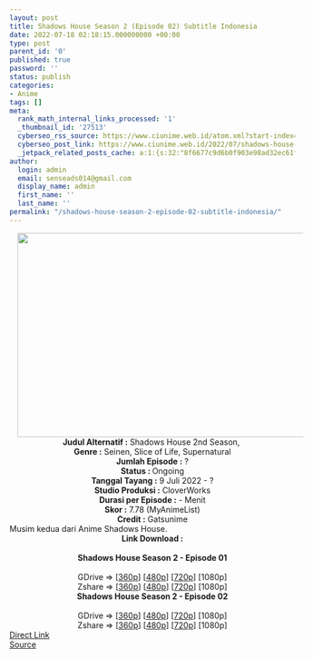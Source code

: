 ```yaml
---
layout: post
title: Shadows House Season 2 (Episode 02) Subtitle Indonesia
date: 2022-07-18 02:18:15.000000000 +00:00
type: post
parent_id: '0'
published: true
password: ''
status: publish
categories:
- Anime
tags: []
meta:
  rank_math_internal_links_processed: '1'
  _thumbnail_id: '27513'
  cyberseo_rss_source: https://www.ciunime.web.id/atom.xml?start-index=1
  cyberseo_post_link: https://www.ciunime.web.id/2022/07/shadows-house-season-2-subtitle.html
  _jetpack_related_posts_cache: a:1:{s:32:"8f6677c9d6b0f903e98ad32ec61f8deb";a:2:{s:7:"expires";i:1658154172;s:7:"payload";a:3:{i:0;a:1:{s:2:"id";i:27360;}i:1;a:1:{s:2:"id";i:27142;}i:2;a:1:{s:2:"id";i:27506;}}}}
author:
  login: admin
  email: senseads014@gmail.com
  display_name: admin
  first_name: ''
  last_name: ''
permalink: "/shadows-house-season-2-episode-02-subtitle-indonesia/"
---
```

<div class="separator" style="clear: both; text-align: center;"><a href="https://blogger.googleusercontent.com/img/b/R29vZ2xl/AVvXsEh1G2HyU4KqqwXDLMpf_Jf2A6-MLNfOkacdN_6XTEREBPeDpnOarFr7DCUBbmm55x5TiELwM6mQWXi6x11ymaaQ9HoNu7pUdHdFW-h4BJJeHWFVuI_3sVpL9KSlA9ilwimtLNqFCBjgVRHnVBMTpjSqbteInuOmwe8xgA0YMA6RVcOZ_4bw_NfBLyO2/s1280/Shadows%20House%20Season%202.jpg" style="margin-left: 1em; margin-right: 1em;"><img border="0" data-original-height="720" data-original-width="1280" height="360" src="{{ site.baseurl }}/assets/2022/07/Shadows%20House%20Season%202.jpg" width="640" /></a></div>
<div class="separator" style="clear: both; text-align: center;"></div>
<div style="text-align: center;"><b>Judul</b><b><b> Alternatif</b> :</b> Shadows House 2nd Season,&nbsp;</div>
<div style="text-align: center;"><b><b>Genre :</b></b> Seinen, Slice of Life, Supernatural</div>
<div style="text-align: center;"><b>Jumlah Episode :</b> ?<br /><b>Status :&nbsp;</b>Ongoing<br /><b>Tanggal Tayang :</b> 9 Juli 2022 - ?<br /><b>Studio Produksi :</b>&nbsp;CloverWorks<br /><b>Durasi per Episode :</b> - Menit</div>
<div style="text-align: center;"><b>Skor :</b> 7.78 (MyAnimeList)</div>
<div style="text-align: center;"><b>Credit :</b>&nbsp;Gatsunime</div>
<div style="text-align: center;"></div>
<div style="text-align: justify;">Musim kedua dari Anime Shadows House.</div>
<div style="text-align: justify;"></div>
<div style="text-align: justify;"></div>
<div style="text-align: center;">
<div style="text-align: center;">
<div style="text-align: left;">
<div style="text-align: center;"><b>Link Download :</b></div>
<div style="text-align: center;"><b><br /></b></div>
<div style="text-align: center;"><span style="text-align: left;"><b>Shadows House Season 2</b></span><b>&nbsp;- Episode 01</b></div>
<div style="text-align: center;"><b><br /></b></div>
<div style="text-align: center;">GDrive =&gt; [<a href="http://www.solidfiles.com/v/2YArAZXMpqD6p" target="_blank" rel="noopener">360p</a>] [<a href="http://www.solidfiles.com/v/WQdzdpkZM8ZLG" target="_blank" rel="noopener">480p</a>] [<a href="http://www.solidfiles.com/v/PkrYrveed5xGn" target="_blank" rel="noopener">720p</a>] [1080p]</div>
<div style="text-align: center;">Zshare =&gt; [<a href="https://www74.zippyshare.com/v/WF1GZs2l/file.html" target="_blank" rel="noopener">360p</a>] [<a href="https://www74.zippyshare.com/v/3GrSpxXL/file.html" target="_blank" rel="noopener">480p</a>] [<a href="https://www74.zippyshare.com/v/5U9NAj2N/file.html" target="_blank" rel="noopener">720p</a>] [1080p]</div>
<div style="text-align: center;"></div>
<div style="text-align: center;">
<div><span style="text-align: left;"><b>Shadows House Season 2</b></span><b>&nbsp;- Episode 02</b></div>
<div><b><br /></b></div>
<div>GDrive =&gt; [<a href="http://www.solidfiles.com/v/qnVp8DxyBRpKK" target="_blank" rel="noopener">360p</a>] [<a href="http://www.solidfiles.com/v/eZ8ejrW62DGe8" target="_blank" rel="noopener">480p</a>] [<a href="http://www.solidfiles.com/v/8ypngygQrADQm" target="_blank" rel="noopener">720p</a>] [1080p]</div>
<div>Zshare =&gt; [<a href="https://www114.zippyshare.com/v/mymKKAWw/file.html" target="_blank" rel="noopener">360p</a>] [<a href="https://www114.zippyshare.com/v/A44DdH7b/file.html" target="_blank" rel="noopener">480p</a>] [<a href="https://www114.zippyshare.com/v/OJB0VEO4/file.html" target="_blank" rel="noopener">720p</a>] [1080p]</div>
</div>
</div>
</div>
</div>
<link rel="stylesheet" href="https://cdnjs.cloudflare.com/ajax/libs/font-awesome/4.7.0/css/font-awesome.min.css" />
<div class="divbtn"> <a href="https://handymansurrender.com/fihup8buzv?key=94550f7ce39444073321dde3b8782f97" class="btn"><i class="fa fa-download"></i> Direct Link</a> <br /><a href="https://www.ciunime.web.id/2022/07/shadows-house-season-2-subtitle.html">Source</a> </div>
